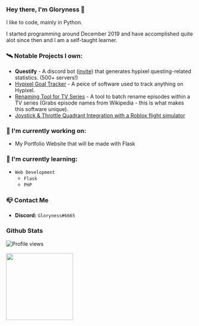 ### Hey there, I'm Gloryness 👋

I like to code, mainly in Python.

I started programming around December 2019 and have accomplished quite alot since then and I am a self-taught learner.

### 🛰️ Notable Projects I own:
- **Questify** - A discord bot ([invite](https://discord.com/api/oauth2/authorize?client_id=884835091837235210&permissions=2147863552&scope=bot%20applications.commands)) that generates hypixel questing-related statistics. (500+ servers!)
- [Hypixel Goal Tracker](https://github.com/Gloryness/Hypixel-Goal-Tracker) - A peice of software used to track anything on Hypixel.
- [Renaming Tool for TV Series](https://github.com/Gloryness/renaming-tool) - A tool to batch rename episodes within a TV series (Grabs episode names from Wikipedia - this is what makes this software unique).
- [Joystick & Throttle Quadrant Integration with a Roblox flight simulator](https://github.com/Gloryness/ptfs-joystick)

### 🔭 I'm currently working on:
- My Portfolio Website that will be made with Flask

### 🌱 I'm currently learning:
- `Web Development`
  - `Flask`
  - `PHP`

### 📪 Contact Me
- **Discord:** `Gloryness#6665`

### Github Stats
![Profile views](https://gpvc.arturio.dev/Gloryness)<br><br>
<img height="180em" src="https://github-readme-stats.vercel.app/api?username=Gloryness&count_private=true&show_icons=true&theme=radical" />
